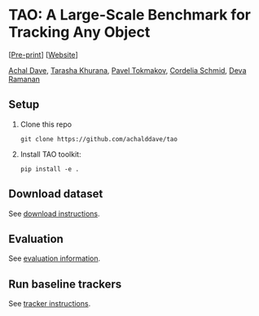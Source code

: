 # TAO: A Large-Scale Benchmark for Tracking Any Object

[[Pre-print]()] [[Website](http://taodataset.org)]

[Achal Dave](http://www.achaldave.com/), [Tarasha Khurana](http://www.cs.cmu.edu/~tkhurana/), [Pavel Tokmakov](https://pvtokmakov.github.io/home/), [Cordelia Schmid](https://thoth.inrialpes.fr/~schmid/), [Deva Ramanan](http://www.cs.cmu.edu/~deva/)

## Setup

1. Clone this repo
    ```
    git clone https://github.com/achalddave/tao
    ```
1. Install TAO toolkit:
    ```
    pip install -e .
    ```

## Download dataset

See [download instructions](./docs/download.md).

## Evaluation

See [evaluation information](./docs/evaluation.md).

## Run baseline trackers

See [tracker instructions](./docs/trackers.md).

